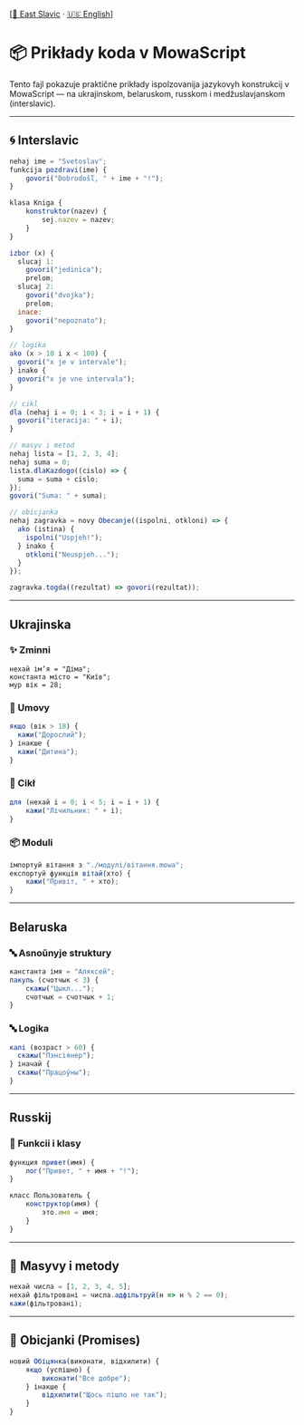 [[🌲 East Slavic](east/06_examples.md) · [🇺🇸 English](en/06_examples.md)]

# 📦 Prikłady koda v MowaScript

Tento fajl pokazuje praktične prikłady ispolzovanija jazykovyh konstrukcij v MowaScript — na ukrajinskom, belaruskom, russkom i medžuslavjanskom (interslavic).

---

## 🌀 Interslavic
```js
nehaj ime = "Svetoslav";
funkcija pozdravi(ime) {
	govori("Dobrodošľ, " + ime + "!");
}

klasa Kniga {
	konstruktor(nazev) {
		sej.nazev = nazev;
	}
}

izbor (x) {
  slucaj 1:
    govori("jedinica");
    prelom;
  slucaj 2:
    govori("dvojka");
    prelom;
  inace:
    govori("nepoznato");
}

// logika
ako (x > 10 i x < 100) {
  govori("x je v intervale");
} inako {
  govori("x je vne intervala");
}

// cikl
dla (nehaj i = 0; i < 3; i = i + 1) {
  govori("iteracija: " + i);
}

// masyv i metod
nehaj lista = [1, 2, 3, 4];
nehaj suma = 0;
lista.dlaKazdogo((cislo) => {
  suma = suma + cislo;
});
govori("Suma: " + suma);

// obicjanka
nehaj zagravka = novy Obecanje((ispolni, otkloni) => {
  ako (istina) {
    ispolni("Uspjeh!");
  } inako {
    otkloni("Neuspjeh...");
  }
});

zagravka.togda((rezultat) => govori(rezultat));
```

---

##  Ukrajinska

### ✨ Zminni
```mowa
нехай імʼя = "Діма";
константа місто = "Київ";
мур вік = 28;
```

### 🔄 Umovy
```js
якщо (вік > 18) {
  кажи("Дорослий");
} інакше {
  кажи("Дитина");
}
```

### 🔁 Cikł
```js
для (нехай i = 0; i < 5; i = i + 1) {
	кажи("Лічильник: " + i);
}
```

### 📦 Moduli
```js
імпортуй вітання з "./модулі/вітання.mowa";
експортуй функція вітай(хто) {
	кажи("Привіт, " + хто);
}
```

---

##  Belaruska

### 🔤 Asnoŭnyje struktury
```js
канстанта імя = "Аляксей";
пакуль (счотчык < 3) {
	скажы("Цыкл...");
	счотчык = счотчык + 1;
}
```

### 🔤 Logika
```js
калі (возраст > 60) {
  скажы("Пэнсіянер");
} іначай {
  скажы("Працоўны");
}
```

---

##  Russkij

### 🔧 Funkcii i klasy
```js
функция привет(имя) {
	лог("Привет, " + имя + "!");
}

класс Пользователь {
	конструктор(имя) {
		это.имя = имя;
	}
}
```

---

## 🧮 Masyvy i metody
```js
нехай числа = [1, 2, 3, 4, 5];
нехай фільтровані = числа.адфільтруй(н => н % 2 == 0);
кажи(фільтровані);
```

---

## 🔀 Obicjanki (Promises)
```js
новий Обіцянка(виконати, відхилити) {
	якщо (успішно) {
		виконати("Все добре");
	} інакше {
		відхилити("Щось пішло не так");
	}
}
```

